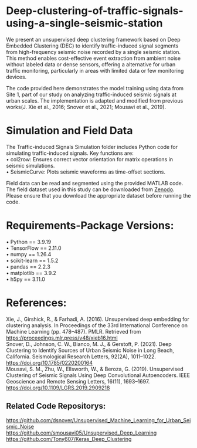 # Deep-clustering-of-traffic-signals-using-a-single-seismic-station
We present an unsupervised deep clustering framework based on Deep Embedded Clustering (DEC) to identify traffic-induced signal segments from high-frequency seismic noise recorded by a single seismic station. This method enables cost-effective event extraction from ambient noise without labeled data or dense sensors, offering a alternative for urban traffic monitoring, particularly in areas with limited data or few monitoring devices.

The code provided here demonstrates the model training using data from Site 1, part of our study on analyzing traffic-induced seismic signals at urban scales. The implementation is adapted and modified from previous works(J. Xie et al., 2016; Snover et al., 2021; Mousavi et al., 2019).  

# Simulation and Field Data
The Traffic-induced Signals Simulation folder includes Python code for simulating traffic-induced signals. Key functions are:  
• col2row: Ensures correct vector orientation for matrix operations in seismic simulations.  
• SeismicCurve: Plots seismic waveforms as time-offset sections.  

Field data can be read and segmented using the provided MATLAB code. 
The field dataset used in this study can be downloaded from [Zenodo](https://doi.org/10.5281/zenodo.15229794). Please ensure that you download the appropriate dataset before running the code.

# Requirements-Package Versions:
• Python == 3.9.19  
• TensorFlow == 2.11.0  
• numpy == 1.26.4  
• scikit-learn == 1.5.2  
• pandas == 2.2.3  
• matplotlib == 3.9.2  
• h5py == 3.11.0

# References:
Xie, J., Girshick, R., & Farhadi, A. (2016). Unsupervised deep embedding for clustering analysis. In Proceedings of the 33rd International Conference on Machine Learning (pp. 478–487). PMLR. Retrieved from https://proceedings.mlr.press/v48/xieb16.html  
Snover, D., Johnson, C. W., Bianco, M. J., & Gerstoft, P. (2021). Deep Clustering to Identify Sources of Urban Seismic Noise in Long Beach, California. Seismological Research Letters, 92(2A), 1011–1022. https://doi.org/10.1785/0220200164  
Mousavi, S. M., Zhu, W., Ellsworth, W., & Beroza, G. (2019). Unsupervised Clustering of Seismic Signals Using Deep Convolutional Autoencoders. IEEE Geoscience and Remote Sensing Letters, 16(11), 1693–1697. https://doi.org/10.1109/LGRS.2019.2909218  

## Related Code Repositorys:
https://github.com/dsnover/Unsupervised_Machine_Learning_for_Urban_Seismic_Noise  
https://github.com/smousavi05/Unsupervised_Deep_Learning  
https://github.com/Tony607/Keras_Deep_Clustering
